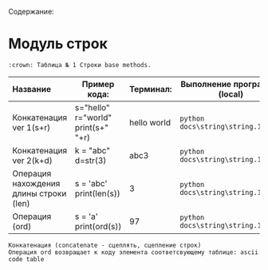 Содержание:

# Модуль строк
```
:crown: Таблица № 1 Строки base methods.
```
| Название                               | Пример кода:                             | Терминал:   | Выполнение программы (local)           |                                                                       Link Github |
|:---------------------------------------|------------------------------------------|-------------|----------------------------------------|----------------------------------------------------------------------------------:|
| Конкатенация ver 1(s+r)                | s="hello"<br/>r="world"<br/>print(s+" "+r) | hello world | ```python docs\string\string.1.0.py``` | [Code](https://github.com/Vinvladi/python3/blob/main/DocsFull/docs/string/string.1.0.py) |
| Конкатенация ver 2(k+d)                | k = "abc"<br/>d=str(3)                   | abc3        | ```python docs\string\string.1.1.py```        | [Code](https://github.com/Vinvladi/python3/blob/main/DocsFull/docs/string/string.1.1.py) |
| Операция нахождения длины строки (len) | s = 'abc'<br/>print(len(s))              | 3           | ```python docs\string\string.1.2.py```        | [Code](https://github.com/Vinvladi/python3/blob/main/DocsFull/docs/string/string.1.2.py) |
| Операция (ord)                         | s = 'a'<br/>print(ord(s))                | 97          | ```python docs\string\string.1.3.py```        | [Code](https://github.com/Vinvladi/python3/blob/main/DocsFull/docs/string/string.1.3.py) |
```
Конкатенация (concatenate - сцеплять, сцепление строк)
Операция ord возвращает к коду элемента соответсвующему таблице: ascii code table
```
